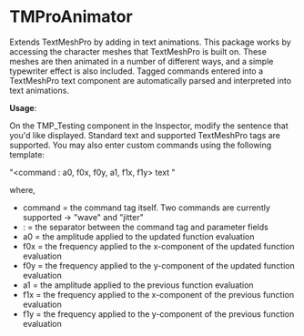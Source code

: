 # TMProAnimator
Extends TextMeshPro by adding in text animations. This package works by accessing the character meshes that TextMeshPro is built on. These meshes are then animated in a number of different ways, and a simple typewriter effect is also included. Tagged commands entered into a TextMeshPro text component are automatically parsed and interpreted into text animations.

<b>Usage</b>:

On the TMP_Testing component in the Inspector, modify the sentence that you'd like displayed. Standard text and supported TextMeshPro tags are supported. You may also enter custom commands using the following template:

"<command : a0, f0x, f0y, a1, f1x, f1y> text </command>"

where,
- command = the command tag itself. Two commands are currently supported -> "wave" and "jitter"
- :       = the separator between the command tag and parameter fields
- a0      = the amplitude applied to the updated function evaluation
- f0x     = the frequency applied to the x-component of the updated function evaluation
- f0y     = the frequency applied to the y-component of the updated function evaluation
- a1      = the amplitude applied to the previous function evaluation
- f1x     = the frequency applied to the x-component of the previous function evaluation
- f1y     = the frequency applied to the y-component of the previous function evaluation
